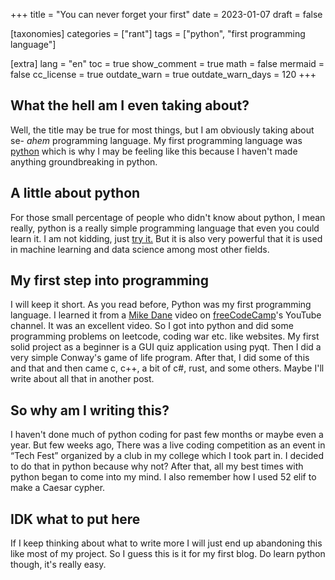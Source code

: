 +++
title = "You can never forget your first"
date = 2023-01-07
draft = false

[taxonomies]
categories = ["rant"]
tags = ["python", "first programming language"]

[extra]
lang = "en"
toc = true
show_comment = true
math = false
mermaid = false
cc_license = true
outdate_warn = true
outdate_warn_days = 120
+++


## What the hell am I even taking about?

Well, the title may be true for most things, but I am obviously taking about se- *ahem* programming language.  My first programming language was [python](https://www.python.org/) which is why I may be feeling like this because I haven't made anything groundbreaking in <span title="or any other language for that matter...">python</span>.

<!-- more -->

## A little about python
For those small percentage of people who didn't know about python, I mean really, python is a really simple programming language that even you could learn it. I am not kidding, just [try it.](https://learnxinyminutes.com/docs/python/) But it is also very powerful that it is used in machine learning and data science among most other fields. 


## My first step into programming
I will keep it short. As you read before, Python was my first programming language. I learned it from a [Mike Dane](https://www.mikedane.com/) video on [freeCodeCamp](https://www.youtube.com/@freecodecamp)'s YouTube channel. It was an excellent video. So I got into python and did some programming problems on leetcode, coding war etc. like websites. My first solid project as a beginner is a GUI quiz application using pyqt. Then I did a very simple Conway's game of life program. After that, I did some of this and that and then came c, c++, a bit of c#, rust, and some others. Maybe I'll write about all that in another post.


## So why am I writing this?
I haven't done much of python coding for past few months or maybe even a year. But few weeks ago, There was a live coding competition as an event in “Tech Fest” organized by a club in my college which I took part in. I decided to do that in python because why not? After that, all my best times with python began to come into my mind. I also remember how I used 52 elif to make a Caesar cypher. 


## IDK what to put here
If I keep thinking about what to write more I will just end up abandoning this like most of my project. So I guess this is it for my first blog. Do learn python though, it's really easy. 